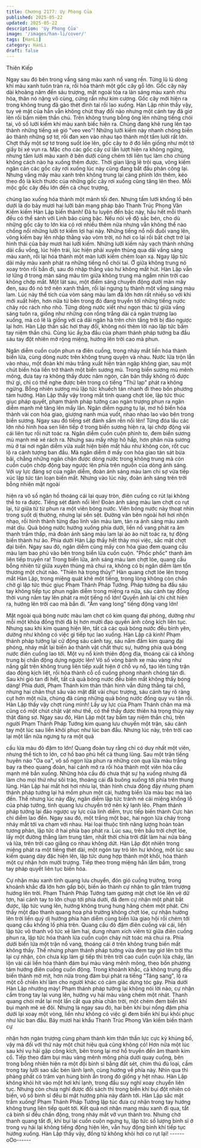 ```yaml
---
title: Chương 2177: Uy Phong Của
published: 2025-05-22
updated: 2025-05-22
description: 'Uy Phong Của'
image: '/images/han-li/cover/'
tags: [HanLi]
category: HanLi
draft: false
---
```


Thiên Kiếp

Ngay sau đó bên trong vầng sáng màu xanh nổ vang rền. Từng lũ
lũ dòng khí màu xanh tuôn tràn ra, rồi hóa thành một gốc cây gỗ
lớn.
Gốc cây này dài khoảng năm đến sáu trượng, mặt ngoài tỏa ra
làn sáng màu xanh nhu hòa, thân nó nặng vô cùng, cứng rắn như
kim cương. Gốc cây mới hiện ra trong không trung đã gào thét
đinh tai rồi lao xuống.
Hàn Lập nhìn thấy vậy, tuy vẻ mặt của hắn vẫn không chút thay
đổi nào nhưng một cánh tay đã giơ lên rồi bấm niệm thần chú.
Trên không trung bỗng ông lên những tiếng chói tai, vô số lưỡi
kiếm khí màu xanh biếc hiện ra. Chúng đang khẽ rung lên tạo
thành những tiếng xé gió "veo veo"!
Những lưỡi kiếm này nhanh chóng biến ảo thành những sợ tơ, rồi
đan xen vào nhau tạo thành một tấm lưới rất lớn.
Chợt thấy một sợ tơ trong suốt lóe lên, gốc cây to ở đó liền giống
như một tờ giấy bị xé vụn ra.
Mặc cho các gốc cây cứ lần lượt hiện ra không ngừng, nhưng
tấm lưới màu xanh ở bên dưới cũng chém tới liên tục làm cho
chúng không cách nào hạ xuống thêm được.
Thời gian lặng lẽ trôi qua, võng kiếm ngăn cản các gốc cây rơi
xuống lúc này cũng đang bắt đầu phản công lại.
Nhưng vầng mây màu xanh trên không trung lại càng phình lớn
thêm, kéo theo đó là kích thước của những gốc cây rơi xuống
cũng tăng lên theo. Mỗi mộc gốc cây đều lớn đến cả chục trượng,

chúng lao xuống hóa thành một mảnh tối đen.
Nhưng tấm lưới khổng lồ bên dưới là do bảy mươi hai lưỡi bản
mạng pháp bảo Thanh Trúc Phong Vân Kiếm kiếm Hàn Lập biến
thành! Đã tu luyện đến bậc này, hầu hết mỗi thanh đều có thể
sánh với Linh bảo cùng bậc. Nếu nói về độ sắc bén, cho dù
những gốc cây to lớn kia có rơi nhiều thêm nữa nhưng vẫn không
thể nào chống nổi những lưỡi tơ kiếm lợi hại này.
Những tiếng nổ nối đuôi vang lên, võng kiếm bay lên nhập thằng
vào vòm trời, nó hơi co lại rồi bất chợt trở lại hình thái của bảy
mươi hai lưỡi kiếm. Những lưỡi kiếm này vạch thành những dải
cầu vồng, lúc hiện trái, lúc hiện phải xuyên thủng qua dải vầng
sáng màu xanh, rồi lại hóa thành một màn lưỡi kiếm chém loạn
xạ.
Ngay lập tức dải mây màu xanh phát ra những tiếng nổ chói tai. Ở
giữa không trung nó xoay tròn rồi bắn đi, sau đó nhập thẳng vào
hư không mất hút.
Hàn Lập vẫn lơ lửng ở trong màn sáng màu tím giữa không trung
mà ngắm nhìn trời cao không chớp mắt.
Một lát sau, một điểm sáng chuyển động dưới màn mây đen, sau
đó nó trở nên xanh thẳm, rồi lại ngưng tụ thành một vầng sáng
màu lam.
Lúc này thể tích của vòm sáng màu lam đã lớn hơn rất nhiều so
với khi mới xuất hiện, hơn nữa từ bên trong đó đang truyền tới
những tiếng nước chảy róc rách nho nhỏ. Từng dòng nước xiết
như ngọn thác từ giữa vầng sáng tuôn ra, giống như những con
rồng trắng dài cả ngàn trượng lao xuống, mà có lẽ là giống với cả
dải ngân hà trên chín tầng trời bị đảo ngược lại hơn.
Hàn Lập thần sắc hơi thay đổi, không nói thêm lời nào lập tức
bấm tay niệm thần chú.
Cùng lúc ấy,ba đầu của phạm thánh pháp tướng ba đầu sáu tay
đột nhiên mở rộng miệng, hướng lên trời cao mà phun.

Ngân diễm cuồn cuộn phun ra điên cuồng, trong nháy mắt liền
hóa thành biển lửa, cùng dòng nước trên không trung quyện và
nhau.
Nước lửa trộn lẫn vào nhau, một đoàn khí màu trắng xuất hiện
tràn ngập không gian, sau một chút biến hóa liền trở thành một
biển sương mù.
Trong biển sương mù mênh mông, đưa tay ra không thấy được
năm ngón, căn bản thấy không rõ được thứ gì, chỉ có thể nghe
được bên trong có tiếng "Thử lạp" phát ra không ngừng. Bỗng
nhiên sương mù lập tức khuếch tán nhanh đi theo bốn phương
tám hướng.
Hàn Lập thấy vậy trong mắt tinh quang chợt lóe, lập tức thúc giục
pháp quyết, phạm thánh pháp tướng cao ngàn trượng phun ra
ngân diễm mạnh mẽ tăng lên mấy lần.
Ngân diễm ngưng tụ lại, mơ hồ biến hóa thành vài con hỏa giao,
giương nanh múa vuốt, nhao nhao lao vào bên trong biển sương.
Ngay sau đó tiếng sét đánh sấm rền nổi lên!
Từng đóa lầu các lớn nhỏ hình hoa sen liên tiếp ở trong biển
sương hiện ra, lại chớp động vài cái liên tục rồi nứt toác ra. Ngân
diễm cuồn cuộn phình to, đem biển sương mù mạnh mẽ xé rách
ra.
Nhưng sau mấy nhịp hô hấp, hơn phân nửa sương mù ở tai nơi
ngân diễm vừa xuất hiện biến mất hầu như không còn, rốt cục lộ
ra cảnh tượng ban đầu.
Mà ngân diễm ở mấy con hỏa giao tàn sát bừa bãi, chẳng những
ngăn chặn được dòng nước trong không trung mà còn cuồn cuộn
chớp động bay ngược lên phía trên nguồn của dòng ánh sáng.
Với uy lực đáng sợ của ngân diễm, đoàn ánh sáng màu lam chỉ
sợ vừa tiếp xúc lập tức tán loạn biến mất.
Nhưng vào lúc này, đoàn ánh sáng trên trời bỗng nhiên mặt ngoài

hiện ra vô số ngân hồ thoáng cái lại quay tròn, điên cuồng co rút
lại không thể to ra được.
Tiếng sét đánh nổi lên!
Đoàn ánh sáng màu lam chợt co rụt lại, từ giữa từ từ phun ra một
viên bóng nước.
Viên bóng nước này thoạt nhìn trong suốt dị thường, nhưng lại
sền sệt. Đường vân bên ngoài hơi hơi nhộn nhạo, rồi hình thành
từng đạo linh văn màu lam, tản ra ánh sáng màu xanh mát dịu.
Quả bóng nước hướng xuống phía dưới, liền nổ vang phát ra âm
thanh trầm thấp, mà đoàn ánh sáng màu lam lại ào ào nứt toác
ra, tự động biến thành hư ảo.
Phía dưới Hàn Lập thấy hết thảy mọi việc, sắc mặt chợt đại biến.
Ngay sau đó, ngân diễm cùng mấy con hỏa giao đem quang cầu
màu lam bao phủ vào bên trong biển lửa cuồn cuộn.
"Phốc phốc" thanh âm liên tiếp truyền ra!
Trong biển lửa, ánh sáng màu lam chợt lóe, quang cầu bỗng
nhiên từ giữa xuyên thủng mà chui ra, không có bị ngân diễm làm
tổn thương một chút nào.
"Thiên hà trọng thủy!"
Hàn quang chợt lóe lên trong mắt Hàn Lập, trong miệng quát khẽ
một tiếng, trong lòng không còn chần chờ gì lập tức thúc giục
Phạm Thánh Pháp Tướng.
Pháp tướng ba đầu sáu tay không tiếp tục phun ngân diễm trong
miệng ra nữa, sáu cánh tay đồng thời vung nắm tay lên phát ra
một tiếng nổ lớn!
Quyền ảnh lại chi chít hiện ra, hướng lên trời cao mà bắn đi.
"Ầm vang long" tiếng động vang lớn!

Mặt ngoài quả bóng nước màu lam chợt có kim quang đại phóng,
dường như mỗi một khỏa đồng thời đã bị hơn mười đạo quyền
ảnh công kích liên tục.
Nhưng sau khi kim quang hiện lên, tất cả các quả bóng nước đều
bình yên, dường như không có việc gì tiếp tục lao xuống.
Hàn Lập cả kinh!
Phạm thánh pháp tướng lại cử động sáu cánh tay, sáu nắm đấm
kim quang đại phóng, nháy mắt lại biến ảo thành vật chất thực sự,
hướng phía quả bóng nước điên cuồng lao tới.
Một vụ nổ kinh thiên động địa, thoáng cái cả không trung bị chấn
động dựng ngược lên!
Vô số vòng bánh xe màu vàng như nắng gắt trên không trung liên
tiếp xuất hiện ở chỗ vụ nổ, tạo lên từng trận dao động kịch liệt, rồi
hóa thành cỗ cổ cuồng phong nhanh chóng tán đi.
Sau khi gió tan đi hết, tất cả quả bóng nước đều biến mất không
thấy bóng dáng!
Phía dưới, Phạm Thánh kim thân thân hình vẫn đứng thẳng tại
chỗ, nhưng hai chân thụt sâu vào mặt đất vài chục trượng, sáu
cánh tay rõ ràng cụt hơn một nửa, chúng đã cùng những quả
bóng nước đồng quy vu tận rồi.
Hàn Lập thấy vậy chợt rùng mình!
Lấy uy lực của Phạm Thánh chân ma mà cũng có một chút chật
vật như thế, có thể thấy được thiên hà trọng thủy này thật đáng
sợ.
Ngay sau đó, Hàn Lập một tay bấm tay niệm thần chú, trên người
Phạm Thánh Pháp Tướng kim quang lưu chuyển một trận, sáu
cánh tay một lúc sau liền khôi phục như lúc ban đầu.
Nhưng lúc này, trên trời cao lại một lần nữa ngưng tụ ra một quả

cầu lửa màu đỏ đậm to lớn!
Quang đoàn tuy rằng chỉ có duy nhất một viên, nhưng thể tích to
lớn, cơ hồ bao phủ hết cả thung lũng.
Sau một trận tiếng huyên náo "Oa oa", vô số ngọn lửa phun ra
những con quạ lửa màu trắng bay ra theo quang đoàn, hai cánh
mở ra rồi hóa thành một viên hỏa cầu mạnh mẽ bắn xuống.
Những hỏa cầu đó chưa thật sự hạ xuống nhưng đã làm cho mọi
thứ như sôi trào, thoáng cái đã buông xuống tới phía trên thung
lũng.
Hàn Lập hai mắt hơi hơi nhíu lại, thân hình chưa động đậy nhưng
phạm thánh pháp tướng lại há mồm phun một cái, hướng biển
lửa màu bạc mà lao đến.
Thế nhưng lúc này đây, ngân diễm lập tức tránh né cái miệng
khổng lồ của pháp tướng, tinh quang lưu chuyển trở nên kỳ lạnh
lẽo.
Phạm thánh pháp tướng lại đảo ngược uy lực của linh diễm, trực
tiếp biến thành Cực hàn chi diễm lao đến.
Ngay sau đó, một trắng một bạc, hai ngọn lửa cháy trong nháy
mắt tới va chạm với nhau. Hai loại thuộc tính năng lượng hoàn
toàn tương phản, lập tức ở hai phía bạo phát ra.
Lúc sau, trên bầu trời chợt lóe, lấy một đường thẳng làm trung
tâm, nhất thời chia trời đất làm hai nửa băng và lửa, trên trời cao
giằng co nhau không dứt.
Hàn Lập đột nhiên trong miệng phát ra một tiếng thét dài, một
ngón tay trỏ lên hư không, một lúc sau kiếm quang dày đặc hiện
lên, lập tức dung hợp thành một khối, hóa thành một cự nhận hơn
mười trượng.
Tiếp theo trong miệng hắn lẩm bẩm, trong tay pháp quyết liên tục
biến hóa.

Cự nhận màu xanh tinh quang lưu chuyển, đón gió cuồng trướng,
trong khoảnh khắc đã lớn hơn gấp bội, biến ảo thành cự nhận to
gần trăm trượng hướng lên trời.
Phạm Thánh Pháp Tướng tam gương mặt chợt lóe lên vẻ dữ tợn,
hai cánh tay to lớn chụp tới phía dưới, đã đem cự nhận một phát
bắt được, lập tức vung lên, hướng không trung hung hăng chém
một phát.
Chỉ thấy một đạo thanh quang hoa phá trường không chợt lóe, cự
nhận hướng lên trời liền quỷ dị hướng phía hàn diễm cùng biển
lửa giao hội rồi chém tới quang cầu khổng lồ phía trên.
Quang cầu đỏ đậm điên cuồng vài cái, liền lập tức vô thanh vô
tức xẻ làm hai, dung nham xích viêm từ giữa điên cuồng phun ra,
lập tức hóa thành lửa cuồn cuộn cháy nứt toác mà chui ra.
Phía dưới biển lửa một trận nổ vang, thoáng cái ở trên không
trung biến mất không thấy.
Thế nhưng phạm thánh pháp tướng vừa đem tay giơ lên trời thu
lại cự nhận, còn chưa kịp làm gì tiếp thì trên trời cao cuồn cuộn
lửa cháy, lăn lộn vài cái liền hóa thành đám bụi màu vàng mênh
mông, theo bốn phương tám hướng điên cuồng cuốn động.
Trong khoảnh khắc, cả không trung đều biến thành mờ mịt, hơn
nữa trong đám bụi phát ra tiếng "Tăng sang", lộ ra một cỗ chiến
khí làm cho người khác có cảm giác dựng tóc gáy.
Phía dưới Hàn Lập nhướng mày!
Phạm thánh pháp tướng lại không nói lời nào, cự nhận cầm trong
tay lại vung lên, hướng vụ hải màu vàng chém một nhát.
Thanh quang chói mắt lại một lần cắt qua phía chân trời, một
chém đem biển khí bụi mạnh mẽ xé đôi. Nhưng là ngay sau đó,
hai bên khí bụi nồng đậm phía dưới lại xoay một vòng, liền như
không có việc gì đem biển khí bụi khôi phục như lúc ban đầu.
Bảy mươi hai khẩu Thanh Trúc Phong Vân kiếm biến thành cự

nhận hơn ngàn trượng cùng phạm thánh kim thân thần lực cực kỳ
khủng bố, vậy mà đối với thứ này một chút hiệu quả cũng không
có!
Hơn nữa một lúc sau khi vụ hải gặp công kích, bên trong lại mơ
hồ truyền đến âm thanh kim cổ.
Tiếp theo đám bụi màu vàng mênh mông phía dưới quay cuồng,
bên trong bỗng nhiên hiện ra một đội binh sĩ bằng đất sét, chim
thú đủ loại, cầm trong tay lưỡi sao sắc bén lành lạnh, cùng hướng
về phía này. Nhìn qua thì phảng phất có trăm vạn hùng binh ẩn
trong đó giống y hệt nhau.
Hàn Lập không khỏi hít vào một hơi khí lạnh, trong đầu suy nghĩ
xoay chuyển liên tục. Nhưng còn chưa nghĩ được đối sách thì
trong biển khí bụi đột nhiên có biến, vô số binh sĩ đều bí mật
hướng phía này đánh tới.
Hàn Lập sắc mặt trầm xuống!
Phạm Thánh Pháp Tướng lập túc đưa cự nhận trong tay hướng
không trung liên tiếp quét tới.
Kết quả nơi nhận mang màu xanh đi qua, tất cả binh sĩ đều chấn
động, trong nháy mắt vỡ vụn thành tro. Nhưng chờ thanh quang
tắt đi, khí bụi lại cuồn cuộn ngưng tụ, lập tức số lượng binh sĩ ở
trong vụ hải lại không tiếng động hiện lên, vẫn huy động binh khí
tiếp tục hướng xuống.
Hàn Lập thấy vậy, đồng tử không khỏi hơi co rụt lại!
------oOo------
